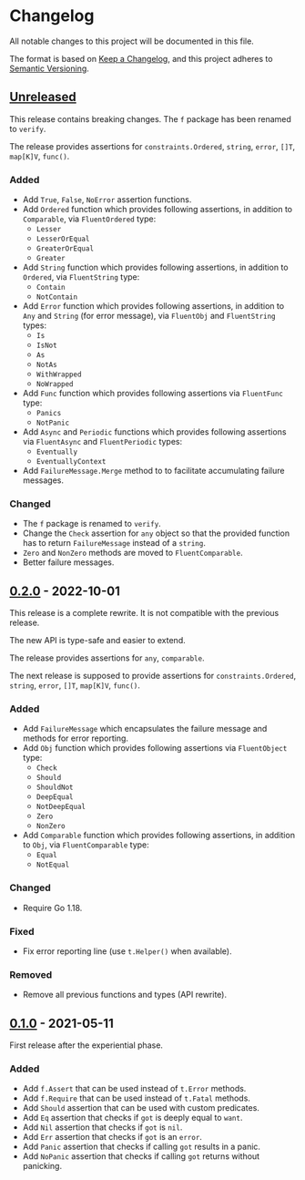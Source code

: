 # Changelog

All notable changes to this project will be documented in this file.

The format is based on [Keep a Changelog](https://keepachangelog.com/en/1.1.0/),
and this project adheres to [Semantic Versioning](https://semver.org/spec/v2.0.0.html).

## [Unreleased](https://github.com/pellared/fluentassert/compare/v0.2.0...HEAD)

This release contains breaking changes.
The `f` package has been renamed to `verify`.

The release provides assertions for
`constraints.Ordered`, `string`, `error`, `[]T`, `map[K]V`, `func()`.

### Added

- Add `True`, `False`, `NoError` assertion functions.
- Add `Ordered` function which provides following assertions,
  in addition to `Comparable`, via `FluentOrdered` type:
  - `Lesser`
  - `LesserOrEqual`
  - `GreaterOrEqual`
  - `Greater`
- Add `String` function which provides following assertions,
  in addition to `Ordered`, via `FluentString` type:
  - `Contain`
  - `NotContain`
- Add `Error` function which provides following assertions,
  in addition to `Any` and `String` (for error message),
  via `FluentObj` and `FluentString` types:
  - `Is`
  - `IsNot`
  - `As`
  - `NotAs`
  - `WithWrapped`
  - `NoWrapped`
- Add `Func` function which provides following assertions
  via `FluentFunc` type:
  - `Panics`
  - `NotPanic`
- Add `Async` and `Periodic` functions which provides following assertions
  via `FluentAsync` and `FluentPeriodic` types:
  - `Eventually`
  - `EventuallyContext`
- Add `FailureMessage.Merge` method to to facilitate accumulating failure messages.

### Changed

- The `f` package is renamed to `verify`.
- Change the `Check` assertion for `any` object so that the
  provided function has to return `FailureMessage`
  instead of a `string`.
- `Zero` and `NonZero` methods are moved to `FluentComparable`.
- Better failure messages.

## [0.2.0](https://github.com/pellared/fluentassert/releases/tag/v0.2.0) - 2022-10-01

This release is a complete rewrite.
It is not compatible with the previous release.

The new API is type-safe and easier to extend.

The release provides assertions for `any`, `comparable`.

The next release is supposed to provide assertions for
`constraints.Ordered`, `string`, `error`, `[]T`, `map[K]V`, `func()`.

### Added

- Add `FailureMessage` which encapsulates the failure message
  and methods for error reporting.
- Add `Obj` function which provides following assertions
  via `FluentObject` type:
  - `Check`
  - `Should`
  - `ShouldNot`
  - `DeepEqual`
  - `NotDeepEqual`
  - `Zero`
  - `NonZero`
- Add `Comparable` function which provides following assertions,
  in addition to `Obj`, via `FluentComparable` type:
  - `Equal`
  - `NotEqual`

### Changed

- Require Go 1.18.

### Fixed

- Fix error reporting line (use `t.Helper()` when available).

### Removed

- Remove all previous functions and types (API rewrite).

## [0.1.0](https://github.com/pellared/fluentassert/releases/tag/v0.1.0) - 2021-05-11

First release after the experiential phase.

### Added

- Add `f.Assert` that can be used instead of `t.Error` methods.
- Add `f.Require` that can be used instead of `t.Fatal` methods.
- Add `Should` assertion that can be used with custom predicates.
- Add `Eq` assertion that checks if `got` is deeply equal to `want`.
- Add `Nil` assertion that checks if `got` is `nil`.
- Add `Err` assertion that checks if `got` is an `error`.
- Add `Panic` assertion that checks if calling `got` results in a panic.
- Add `NoPanic` assertion that checks if calling `got` returns without panicking.
